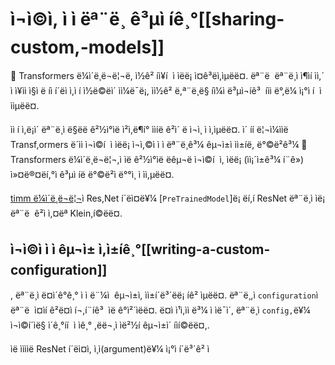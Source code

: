 <!--
Copyright 2020 The HuggingFace Team. All rights reserved.

Licensed under the Apache License, Version 2.0 (the "License"); you may not use this file except in compliance with
the License. You may obtain a copy of the License at

http://www.apache.org/licenses/LICENSE-2.0

Unless required by applicable law or agreed to in writing, software distributed under the License is distributed on
an "AS IS" BASIS, WITHOUT WARRANTIES OR CONDITIONS OF ANY KIND, either express or implied. See the License for the
specific language governing permissions and limitations under the License.

Note that this file is in Markdown but contain specific syntax for our doc-builder (similar to MDX) that may not be
rendered properly in your Markdown viewer.
-->

# ì¬ì©ì, ì ì ëª¨ë¸ ê³µì íê¸°[[sharing-custom,-models]]

🤗 Transformers ë¼ì´ë¸ë¬ë¦¬ë, ì½ê² íì¥í  ì ìëë¡ ì¤ê³ëì,ìµëë¤. 
ëª¨ë  ëª¨ë¸ì ì¶ìí ìì,´ ì ì¥ìì ì§ì ë íì í´ëì ì,ì í ì½ë©ëì´ ìì¼ë¯ë¡, ìì½ê² ë,ª¨ë¸ë§ íì¼ì ë³µì¬íê³  íìì ë°,ë¼ ì¡°ì í  ì ììµëë¤.

ìì í ì,ë¡ì´ ëª¨ë¸ì ë§ëë ê²½ì°ìë ì²ì,ë¶í° ììíë ê²ì´ ë ì¬ì¸ ì ì,ìµëë¤.
ì´ íí ë¦¬ì¼ììë Transf,ormers ë´ìì ì¬ì©í  ì ìëë¡ ì¬ì,©ì ì ì ëª¨ë¸ê³¼ êµ¬ì±ì ìì±íë, ë°©ë²ê³¼ 
🤗 Transformers ë¼ì´ë¸ë¬ë¦¬,ì ìë ê²½ì°ìë ëêµ¬ë ì¬ì©í  ì, ìëë¡ (ìì¡´ì±ê³¼ í¨ê») ì»¤ë®¤ëí,°ì ê³µì íë ë°©ë²ì ë°°ì¸ ì ìì,µëë¤.

[timm ë¼ì´ë¸ë¬ë¦¬](https://gith,ub.com/rwightman/pytorch-image-models)ì Res,Net í´ëì¤ë¥¼ [`PreTrainedModel`]ë¡ ëí,í ResNet ëª¨ë¸ì ìë¡ ëª¨ë  ê²ì ì,¤ëª Klein,í©ëë¤.

## ì¬ì©ì ì ì êµ¬ì± ì,ì±íê¸°[[writing-a-custom-configuration]]
,
ëª¨ë¸ì ë¤ì´ê°ê¸° ì ì ë¨¼ì  êµ¬ì±ì, ìì±í´ë³´ëë¡ íê² ìµëë¤.
ëª¨ë¸,ì `configuration`ì ëª¨ë  ì¤ìí ê²ë¤ì í¬,í¨íê³  ìë ê°ì²´ìëë¤.
ë¤ì ì¹ì,ìì ë³¼ ì ìë¯ì´, ëª¨ë¸ì `config,`ë¥¼ ì¬ì©í´ìë§ ì´ê¸°íí  ì ìê¸° ,ëë¬¸ì ìë²½í êµ¬ì±ì´ íìí©ëë¤,.

ìë ììììë ResNet í´ëì¤ì, ì¸ì(argument)ë¥¼ ì¡°ì í´ë³´ê² ì
